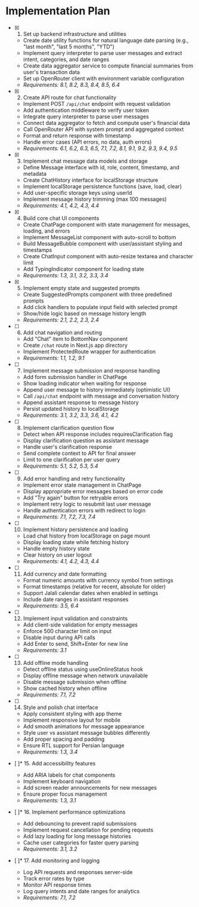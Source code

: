 # Implementation Plan

- [x] 1. Set up backend infrastructure and utilities
  - Create date utility functions for natural language date parsing (e.g., "last month", "last 5 months", "YTD")
  - Implement query interpreter to parse user messages and extract intent, categories, and date ranges
  - Create data aggregator service to compute financial summaries from user's transaction data
  - Set up OpenRouter client with environment variable configuration
  - _Requirements: 8.1, 8.2, 8.3, 8.4, 8.5, 6.4_

- [x] 2. Create API route for chat functionality
  - Implement POST `/api/chat` endpoint with request validation
  - Add authentication middleware to verify user token
  - Integrate query interpreter to parse user messages
  - Connect data aggregator to fetch and compute user's financial data
  - Call OpenRouter API with system prompt and aggregated context
  - Format and return response with timestamp
  - Handle error cases (API errors, no data, auth errors)
  - _Requirements: 6.1, 6.2, 6.3, 6.5, 7.1, 7.2, 8.1, 9.1, 9.2, 9.3, 9.4, 9.5_

- [x] 3. Implement chat message data models and storage
  - Define Message interface with id, role, content, timestamp, and metadata
  - Create ChatHistory interface for localStorage structure
  - Implement localStorage persistence functions (save, load, clear)
  - Add user-specific storage keys using userId
  - Implement message history trimming (max 100 messages)
  - _Requirements: 4.1, 4.2, 4.3, 4.4_

- [x] 4. Build core chat UI components
  - Create ChatPage component with state management for messages, loading, and errors
  - Implement MessageList component with auto-scroll to bottom
  - Build MessageBubble component with user/assistant styling and timestamps
  - Create ChatInput component with auto-resize textarea and character limit
  - Add TypingIndicator component for loading state
  - _Requirements: 1.3, 3.1, 3.2, 3.3, 3.4_

- [x] 5. Implement empty state and suggested prompts
  - Create SuggestedPrompts component with three predefined prompts
  - Add click handlers to populate input field with selected prompt
  - Show/hide logic based on message history length
  - _Requirements: 2.1, 2.2, 2.3, 2.4_

- [ ] 6. Add chat navigation and routing
  - Add "Chat" item to BottomNav component
  - Create `/chat` route in Next.js app directory
  - Implement ProtectedRoute wrapper for authentication
  - _Requirements: 1.1, 1.2, 9.1_

- [ ] 7. Implement message submission and response handling
  - Add form submission handler in ChatPage
  - Show loading indicator when waiting for response
  - Append user message to history immediately (optimistic UI)
  - Call `/api/chat` endpoint with message and conversation history
  - Append assistant response to message history
  - Persist updated history to localStorage
  - _Requirements: 3.1, 3.2, 3.3, 3.6, 4.1, 4.2_

- [ ] 8. Implement clarification question flow
  - Detect when API response includes requiresClarification flag
  - Display clarification question as assistant message
  - Handle user's clarification response
  - Send complete context to API for final answer
  - Limit to one clarification per user query
  - _Requirements: 5.1, 5.2, 5.3, 5.4_

- [ ] 9. Add error handling and retry functionality
  - Implement error state management in ChatPage
  - Display appropriate error messages based on error code
  - Add "Try again" button for retryable errors
  - Implement retry logic to resubmit last user message
  - Handle authentication errors with redirect to login
  - _Requirements: 7.1, 7.2, 7.3, 7.4_

- [ ] 10. Implement history persistence and loading
  - Load chat history from localStorage on page mount
  - Display loading state while fetching history
  - Handle empty history state
  - Clear history on user logout
  - _Requirements: 4.1, 4.2, 4.3, 4.4_

- [ ] 11. Add currency and date formatting
  - Format numeric amounts with currency symbol from settings
  - Format timestamps (relative for recent, absolute for older)
  - Support Jalali calendar dates when enabled in settings
  - Include date ranges in assistant responses
  - _Requirements: 3.5, 6.4_

- [ ] 12. Implement input validation and constraints
  - Add client-side validation for empty messages
  - Enforce 500 character limit on input
  - Disable input during API calls
  - Add Enter to send, Shift+Enter for new line
  - _Requirements: 3.1_

- [ ] 13. Add offline mode handling
  - Detect offline status using useOnlineStatus hook
  - Display offline message when network unavailable
  - Disable message submission when offline
  - Show cached history when offline
  - _Requirements: 7.1, 7.2_

- [ ] 14. Style and polish chat interface
  - Apply consistent styling with app theme
  - Implement responsive layout for mobile
  - Add smooth animations for message appearance
  - Style user vs assistant message bubbles differently
  - Add proper spacing and padding
  - Ensure RTL support for Persian language
  - _Requirements: 1.3, 3.4_

- [ ]* 15. Add accessibility features
  - Add ARIA labels for chat components
  - Implement keyboard navigation
  - Add screen reader announcements for new messages
  - Ensure proper focus management
  - _Requirements: 1.3, 3.1_

- [ ]* 16. Implement performance optimizations
  - Add debouncing to prevent rapid submissions
  - Implement request cancellation for pending requests
  - Add lazy loading for long message histories
  - Cache user categories for faster query parsing
  - _Requirements: 3.1, 3.2_

- [ ]* 17. Add monitoring and logging
  - Log API requests and responses server-side
  - Track error rates by type
  - Monitor API response times
  - Log query intents and date ranges for analytics
  - _Requirements: 7.1, 7.2_
